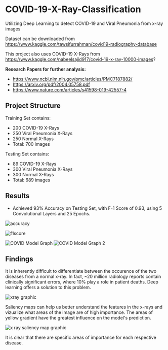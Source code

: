 # COVID-19-X-Ray-Classification
Utilizing Deep Learning to detect COVID-19 and Viral Pneumonia from x-ray images 

Dataset can be downloaded from https://www.kaggle.com/tawsifurrahman/covid19-radiography-database

This project also uses COVID-19 X-Rays from https://www.kaggle.com/nabeelsajid917/covid-19-x-ray-10000-images?

**Research Papers for further analysis:**
  - https://www.ncbi.nlm.nih.gov/pmc/articles/PMC7187882/
  - https://arxiv.org/pdf/2004.05758.pdf
  - https://www.nature.com/articles/s41598-019-42557-4

## Project Structure

Training Set contains:
  - 200 COVID-19 X-Rays 
  - 250 Viral Pneumonia X-Rays
  - 250 Normal X-Rays 
  - Total: 700 images 
  
Testing Set contains:
  - 89 COVID-19 X-Rays 
  - 300 Viral Pneumonia X-Rays
  - 300 Normal X-Rays 
  - Total: 689 images 

## Results

  - Achieved 93% Accuracy on Testing Set, with F-1 Score of 0.93, using 5 Convolutional Layers and 25 Epochs. 
  
  ![accuracy](https://user-images.githubusercontent.com/43652410/83465941-8b984e00-a443-11ea-8dac-2eac3aed38b4.png)

![f1score](https://user-images.githubusercontent.com/43652410/83465716-cd74c480-a442-11ea-8768-63d91a2df320.png)

![COVID Model Graph](https://user-images.githubusercontent.com/43652410/83370470-824caa00-a38d-11ea-89ee-cb411d586838.png) ![COVID Model Graph 2](https://user-images.githubusercontent.com/43652410/83370483-8ed10280-a38d-11ea-9080-5ae5f11fc23c.png)
  
## Findings 

It is inherently difficult to differentiate between the occurence of the two diseases from a normal x-ray. In fact, ~20 million radiology reports contain clinically significant errors, where 10% play a role in patient deaths. Deep learning offers a solution to this problem.

![xray graphic](https://user-images.githubusercontent.com/43652410/83683191-fddb7080-a5b2-11ea-8957-16e59a7e03ea.jpg)

Saliency maps can help us better understand the features in the x-rays and vizualize what areas of the image are of high importance. The areas of yellow gradient have the greatest influence on the model's prediction. 

![x ray saliency map graphic](https://user-images.githubusercontent.com/43652410/83685956-72181300-a5b7-11ea-8573-4c244b230c9f.jpg)

It is clear that there are specific areas of importance for each respective disease.  
